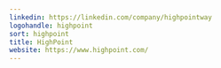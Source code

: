 ```yaml
---
linkedin: https://linkedin.com/company/highpointway
logohandle: highpoint
sort: highpoint
title: HighPoint
website: https://www.highpoint.com/
---
```

